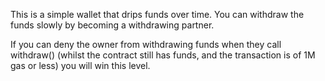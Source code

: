This is a simple wallet that drips funds over time. You can withdraw the funds slowly by becoming a withdrawing partner.

If you can deny the owner from withdrawing funds when they call withdraw() (whilst the contract still has funds, and the transaction is of 1M gas or less) you will win this level.


